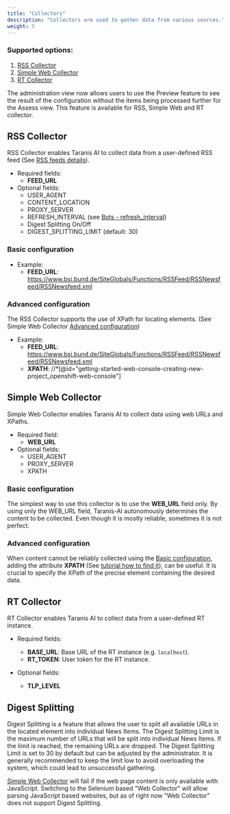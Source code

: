 ```yaml
---
title: "Collectors"
description: "Collectors are used to gather data from various sources."
weight: 5
---
```


### Supported options:
1. [RSS Collector](#rss-collector)
2. [Simple Web Collector](#simple-web-collector)
3. [RT Collector](#rt-collector)

The administration view now allows users to use the Preview feature to see the result of the configuration without the items being processed further for the Assess view.
This feature is available for RSS, Simple Web and RT collector.

## RSS Collector
RSS Collector enables Taranis AI to collect data from a user-defined RSS feed (See [RSS feeds details](https://rss.com/blog/how-do-rss-feeds-work/)).
* Required fields: 
  * **FEED_URL**
* Optional fields:
  * USER_AGENT
  * CONTENT_LOCATION
  * PROXY_SERVER
  * REFRESH_INTERVAL (see [Bots - refresh_interval](/docs/admin/bots/#bot's-settings))
  * Digest Splitting On/Off
  * DIGEST_SPLITTING_LIMIT (default: 30)

### Basic configuration
* Example: 
  * **FEED_URL**: https://www.bsi.bund.de/SiteGlobals/Functions/RSSFeed/RSSNewsfeed/RSSNewsfeed.xml

### Advanced configuration
The RSS Collector supports the use of XPath for locating elements. (See Simple Web Collector [Advanced configuration](#advanced-configuration-1))
* Example:
  * **FEED_URL**: https://www.bsi.bund.de/SiteGlobals/Functions/RSSFeed/RSSNewsfeed/RSSNewsfeed.xml
  * **XPATH**: //*[@id="getting-started-web-console-creating-new-project_openshift-web-console"]


## Simple Web Collector
Simple Web Collector enables Taranis AI to collect data using web URLs and XPaths.
* Required field: 
  * **WEB_URL**
* Optional fields:
  * USER_AGENT
  * PROXY_SERVER
  * XPATH

### Basic configuration
The simplest way to use this collector is to use the **WEB_URL** field only. 
By using only the WEB_URL field, Taranis-AI autonomously determines the content to be collected. Even though it is mostly reliable,
sometimes it is not perfect.

### Advanced configuration
When content cannot be reliably collected using the [Basic configuration](#basic-configuration), adding the attribute **XPATH**
(See [tutorial how to find it](https://www.appsierra.com/blog/how-to-get-xpath-in-chrome)), can be useful. 
It is crucial to specify the XPath of the precise element containing the desired data.


## RT Collector
RT Collector enables Taranis AI to collect data from a user-defined RT instance.

* Required fields:
  * **BASE_URL**: Base URL of the RT instance (e.g. `localhost`).
  * **RT_TOKEN**: User token for the RT instance.

* Optional fields:
  * **TLP_LEVEL**

## Digest Splitting
Digest Splitting is a feature that allows the user to split all available URLs in the located element into individual News Items.
The Digest Splitting Limit is the maximum number of URLs that will be split into individual News Items. If the limit is reached, the remaining URLs are dropped.
The Digest Splitting Limit is set to 30 by default but can be adjusted by the administrator. It is generally recommended to keep the limit low to avoid overloading the system, which could lead to unsuccessful gathering.

[Simple Web Collector](#simple-web-collector) will fail if the web page content is only available with JavaScript. Switching to the Selenium based "Web Collector" will allow parsing JavaScript based websites, but as of right now "Web Collector" does not support Digest Splitting.